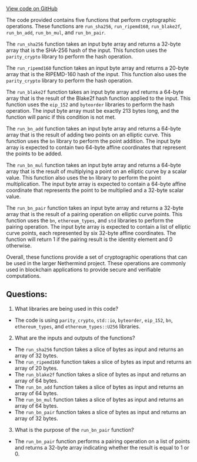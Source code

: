 [View code on GitHub](https://github.com/NethermindEth/nethermind/src/bench_precompiles/src/runners.rs)

The code provided contains five functions that perform cryptographic operations. These functions are `run_sha256`, `run_ripemd160`, `run_blake2f`, `run_bn_add`, `run_bn_mul`, and `run_bn_pair`. 

The `run_sha256` function takes an input byte array and returns a 32-byte array that is the SHA-256 hash of the input. This function uses the `parity_crypto` library to perform the hash operation. 

The `run_ripemd160` function takes an input byte array and returns a 20-byte array that is the RIPEMD-160 hash of the input. This function also uses the `parity_crypto` library to perform the hash operation. 

The `run_blake2f` function takes an input byte array and returns a 64-byte array that is the result of the Blake2f hash function applied to the input. This function uses the `eip_152` and `byteorder` libraries to perform the hash operation. The input byte array must be exactly 213 bytes long, and the function will panic if this condition is not met. 

The `run_bn_add` function takes an input byte array and returns a 64-byte array that is the result of adding two points on an elliptic curve. This function uses the `bn` library to perform the point addition. The input byte array is expected to contain two 64-byte affine coordinates that represent the points to be added. 

The `run_bn_mul` function takes an input byte array and returns a 64-byte array that is the result of multiplying a point on an elliptic curve by a scalar value. This function also uses the `bn` library to perform the point multiplication. The input byte array is expected to contain a 64-byte affine coordinate that represents the point to be multiplied and a 32-byte scalar value. 

The `run_bn_pair` function takes an input byte array and returns a 32-byte array that is the result of a pairing operation on elliptic curve points. This function uses the `bn`, `ethereum_types`, and `std` libraries to perform the pairing operation. The input byte array is expected to contain a list of elliptic curve points, each represented by six 32-byte affine coordinates. The function will return 1 if the pairing result is the identity element and 0 otherwise. 

Overall, these functions provide a set of cryptographic operations that can be used in the larger Nethermind project. These operations are commonly used in blockchain applications to provide secure and verifiable computations.
## Questions: 
 1. What libraries are being used in this code?
- The code is using `parity_crypto`, `std::io`, `byteorder`, `eip_152`, `bn`, `ethereum_types`, and `ethereum_types::U256` libraries.

2. What are the inputs and outputs of the functions?
- The `run_sha256` function takes a slice of bytes as input and returns an array of 32 bytes.
- The `run_ripemd160` function takes a slice of bytes as input and returns an array of 20 bytes.
- The `run_blake2f` function takes a slice of bytes as input and returns an array of 64 bytes.
- The `run_bn_add` function takes a slice of bytes as input and returns an array of 64 bytes.
- The `run_bn_mul` function takes a slice of bytes as input and returns an array of 64 bytes.
- The `run_bn_pair` function takes a slice of bytes as input and returns an array of 32 bytes.

3. What is the purpose of the `run_bn_pair` function?
- The `run_bn_pair` function performs a pairing operation on a list of points and returns a 32-byte array indicating whether the result is equal to 1 or 0.